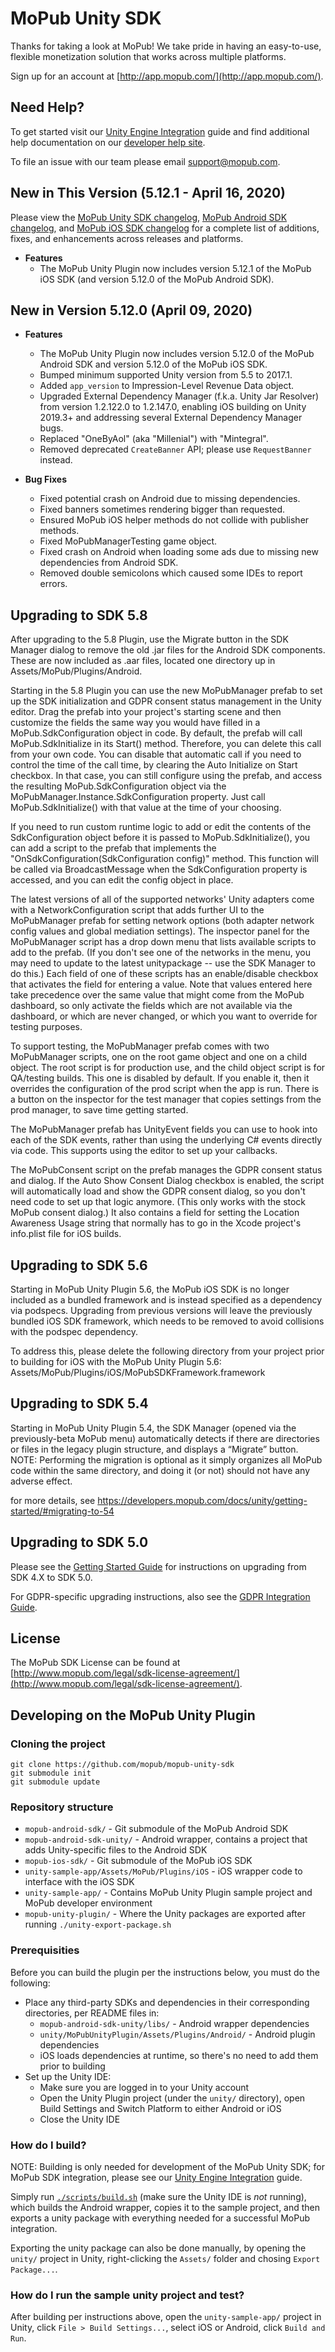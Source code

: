 # MoPub Unity SDK

Thanks for taking a look at MoPub! We take pride in having an easy-to-use, flexible monetization solution that works across multiple platforms.

Sign up for an account at [http://app.mopub.com/](http://app.mopub.com/).

## Need Help?

To get started visit our [Unity Engine Integration](https://www.mopub.com/resources/docs/unity-engine-integration/) guide and find additional help documentation on our [developer help site](http://dev.twitter.com/mopub).

To file an issue with our team please email [support@mopub.com](mailto:support@mopub.com).

## New in This Version (5.12.1 - April 16, 2020)
Please view the [MoPub Unity SDK changelog](https://github.com/mopub/mopub-unity-sdk/blob/master/CHANGELOG.md), [MoPub Android SDK changelog](https://github.com/mopub/mopub-android-sdk/blob/master/CHANGELOG.md), and [MoPub iOS SDK changelog](https://github.com/mopub/mopub-ios-sdk/blob/master/CHANGELOG.md) for a complete list of additions, fixes, and enhancements across releases and platforms.

- **Features**
  - The MoPub Unity Plugin now includes version 5.12.1 of the MoPub iOS SDK (and version 5.12.0 of the MoPub Android SDK).

## New in Version 5.12.0 (April 09, 2020)
- **Features**
  - The MoPub Unity Plugin now includes version 5.12.0 of the MoPub Android SDK and version 5.12.0 of the MoPub iOS SDK.
  - Bumped minimum supported Unity version from 5.5 to 2017.1.
  - Added `app_version` to Impression-Level Revenue Data object.
  - Upgraded External Dependency Manager (f.k.a. Unity Jar Resolver) from version 1.2.122.0 to 1.2.147.0, enabling iOS building on Unity 2019.3+ and addressing several External Dependency Manager bugs.
  - Replaced "OneByAol" (aka "Millenial") with "Mintegral".
  - Removed deprecated `CreateBanner` API; please use `RequestBanner` instead.

- **Bug Fixes**
  - Fixed potential crash on Android due to missing dependencies.
  - Fixed banners sometimes rendering bigger than requested.
  - Ensured MoPub iOS helper methods do not collide with publisher methods.
  - Fixed MoPubManagerTesting game object.
  - Fixed crash on Android when loading some ads due to missing new dependencies from Android SDK.
  - Removed double semicolons which caused some IDEs to report errors.


## Upgrading to SDK 5.8

After upgrading to the 5.8 Plugin, use the Migrate button in the SDK Manager dialog to remove the old .jar files for the Android SDK components.  These are now included as .aar files, located one directory up in Assets/MoPub/Plugins/Android.

Starting in the 5.8 Plugin you can use the new MoPubManager prefab to set up the SDK initialization and GDPR consent status management in the Unity editor.  Drag the prefab into your project's starting scene and then customize the fields the same way you would have filled in a MoPub.SdkConfiguration object in code.  By default, the prefab will call MoPub.SdkInitialize in its Start() method.  Therefore, you can delete this call from your own code.  You can disable that automatic call if you need to control the time of the call time, by clearing the Auto Initialize on Start checkbox.  In that case, you can still configure using the prefab, and access the resulting MoPub.SdkConfiguration object via the MoPubManager.Instance.SdkConfiguration property.  Just call MoPub.SdkInitialize() with that value at the time of your choosing.

If you need to run custom runtime logic to add or edit the contents of the SdkConfiguration object before it is passed to MoPub.SdkInitialize(), you can add a script to the prefab that implements the "OnSdkConfiguration(SdkConfiguration config)" method.  This function will be called via BroadcastMessage when the SdkConfiguration property is accessed, and you can edit the config object in place.

The latest versions of all of the supported networks' Unity adapters come with a NetworkConfiguration script that adds further UI to the MoPubManager prefab for setting network options (both adapter network config values and global mediation settings).  The inspector panel for the MoPubManager script has a drop down menu that lists available scripts to add to the prefab.  (If you don't see one of the networks in the menu, you may need to update to the latest unitypackage -- use the SDK Manager to do this.)  Each field of one of these scripts has an enable/disable checkbox that activates the field for entering a value.  Note that values entered here take precedence over the same value that might come from the MoPub dashboard, so only activate the fields which are not available via the dashboard, or which are never changed, or which you want to override for testing purposes.

To support testing, the MoPubManager prefab comes with two MoPubManager scripts, one on the root game object and one on a child object.  The root script is for production use, and the child object script is for QA/testing builds.  This one is disabled by default.  If you enable it, then it overrides the configuration of the prod script when the app is run.  There is a button on the inspector for the test manager that copies settings from the prod manager, to save time getting started.

The MoPubManager prefab has UnityEvent fields you can use to hook into each of the SDK events, rather than using the underlying C# events directly via code.  This supports using the editor to set up your callbacks.

The MoPubConsent script on the prefab manages the GDPR consent status and dialog.  If the Auto Show Consent Dialog checkbox is enabled, the script will automatically load and show the GDPR consent dialog, so you don't need code to set up that logic anymore.  (This only works with the stock MoPub consent dialog.)  It also contains a field for setting the Location Awareness Usage string that normally has to go in the Xcode project's info.plist file for iOS builds.

## Upgrading to SDK 5.6

Starting in MoPub Unity Plugin 5.6, the MoPub iOS SDK is no longer included as a bundled framework and is instead specified as a dependency via podspecs. Upgrading from previous versions will leave the previously bundled iOS SDK framework, which needs to be removed to avoid collisions with the podspec dependency.

To address this, please delete the following directory from your project prior to building for iOS with the MoPub Unity Plugin 5.6: Assets/MoPub/Plugins/iOS/MoPubSDKFramework.framework

## Upgrading to SDK 5.4

Starting in MoPub Unity Plugin 5.4, the SDK Manager (opened via the previously-beta MoPub menu) automatically detects if there are directories or files in the legacy plugin structure, and displays a “Migrate” button.
NOTE: Performing the migration is optional as it simply organizes all MoPub code within the same directory, and doing it (or not) should not have any adverse effect.

for more details, see https://developers.mopub.com/docs/unity/getting-started/#migrating-to-54

## Upgrading to SDK 5.0

Please see the [Getting Started Guide](https://developers.mopub.com/docs/unity/getting-started/) for instructions on upgrading from SDK 4.X to SDK 5.0.

For GDPR-specific upgrading instructions, also see the [GDPR Integration Guide](https://developers.mopub.com/docs/publisher/gdpr-guide/).

## License

The MoPub SDK License can be found at [http://www.mopub.com/legal/sdk-license-agreement/](http://www.mopub.com/legal/sdk-license-agreement/).

## Developing on the MoPub Unity Plugin

### Cloning the project
```
git clone https://github.com/mopub/mopub-unity-sdk
git submodule init
git submodule update
```

### Repository structure

* `mopub-android-sdk/` - Git submodule of the MoPub Android SDK
* `mopub-android-sdk-unity/` - Android wrapper, contains a project that adds Unity-specific files to the Android SDK
* `mopub-ios-sdk/` - Git submodule of the MoPub iOS SDK
* `unity-sample-app/Assets/MoPub/Plugins/iOS` - iOS wrapper code to interface with the iOS SDK
* `unity-sample-app/` - Contains MoPub Unity Plugin sample project and MoPub developer environment
* `mopub-unity-plugin/` - Where the Unity packages are exported after running `./unity-export-package.sh`

### Prerequisities
Before you can build the plugin per the instructions below, you must do the following:
* Place any third-party SDKs and dependencies in their corresponding directories, per README files in:
  * `mopub-android-sdk-unity/libs/` - Android wrapper dependencies
  * `unity/MoPubUnityPlugin/Assets/Plugins/Android/` - Android plugin dependencies
  * iOS loads dependencies at runtime, so there's no need to add them prior to building
* Set up the Unity IDE:
  * Make sure you are logged in to your Unity account
  * Open the Unity Plugin project (under the `unity/` directory), open Build Settings and Switch Platform to either Android or iOS
  * Close the Unity IDE

### How do I build?

NOTE: Building is only needed for development of the MoPub Unity SDK; for MoPub SDK integration, please see our [Unity Engine Integration](https://www.mopub.com/resources/docs/unity-engine-integration/) guide.

Simply run [`./scripts/build.sh`](https://github.com/mopub/mopub-unity-sdk/blob/master/scripts/build.sh) (make sure the Unity IDE is *not* running), which builds the Android wrapper, copies it to the sample project, and then exports a unity package with everything needed for a successful MoPub integration.

Exporting the unity package can also be done manually, by opening the `unity/` project in Unity, right-clicking the `Assets/` folder and chosing `Export Package...`.

### How do I run the sample unity project and test?

After building per instructions above, open the `unity-sample-app/` project in Unity, click `File > Build Settings...`, select iOS or Android, click `Build and Run`.
